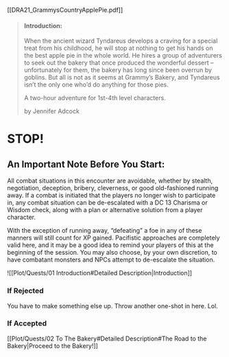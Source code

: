 [[DRA21_GrammysCountryApplePie.pdf]]

> #### Introduction: 
> When the ancient wizard Tyndareus develops a craving for a special treat from his childhood, he will stop at nothing to get his hands on the best apple pie in the whole world. He hires a group of adventurers to seek out the bakery that once produced the wonderful dessert – unfortunately for them, the bakery has long since been overrun by goblins. But all is not as it seems at Grammy’s Bakery, and Tyndareus isn’t the only one who’d do anything for those pies. 
> 
> A two-hour adventure for 1st-4th level characters.
> 
> by Jennifer Adcock

# STOP! 

## An Important Note Before You Start:

All combat situations in this encounter are avoidable, whether by stealth, negotiation, deception, bribery, cleverness, or good old-fashioned running away. If a combat is initiated that the players no longer wish to participate in, any combat situation can be de-escalated with a DC 13 Charisma or Wisdom check, along with a plan or alternative solution from a player character. 

With the exception of running away, “defeating” a foe in any of these manners will still count for XP gained. Pacifistic approaches are completely valid here, and it may be a good idea to remind your players of this at the beginning of the session. You may also choose, by your own discretion, to have combatant monsters and NPCs attempt to de-escalate the situation.

![[Plot/Quests/01 Introduction#Detailed Description|Introduction]]

### If Rejected 
You have to make something else up. Throw another one-shot in here. Lol.
### If Accepted

[[Plot/Quests/02 To The Bakery#Detailed Description#The Road to the Bakery|Proceed to the Bakery!]]